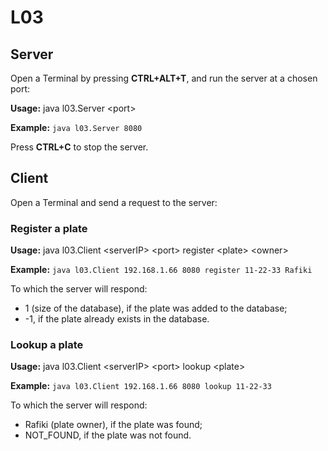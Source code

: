 # L03

## Server

Open a Terminal by pressing **CTRL+ALT+T**, and run the server at a chosen port:

**Usage:** java l03.Server \<port\>

**Example:** ```java l03.Server 8080```

Press **CTRL+C** to stop the server.


## Client

Open a Terminal and send a request to the server:

### Register a plate

**Usage:** java l03.Client \<serverIP\> \<port\> register \<plate\> \<owner\>

**Example:** ```java l03.Client 192.168.1.66 8080 register 11-22-33 Rafiki```

To which the server will respond:
- 1 (size of the database), if the plate was added to the database;
- -1, if the plate already exists in the database.

### Lookup a plate

**Usage:** java l03.Client \<serverIP\> \<port\> lookup \<plate\>

**Example:** ```java l03.Client 192.168.1.66 8080 lookup 11-22-33```

To which the server will respond:
- Rafiki (plate owner), if the plate was found;
- NOT_FOUND, if the plate was not found.
